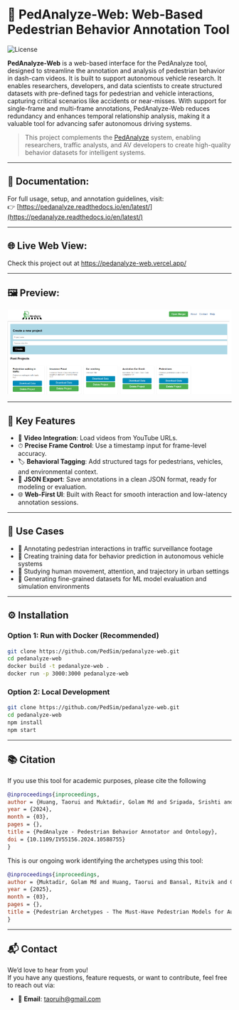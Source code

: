 # 🧠 PedAnalyze‑Web: Web-Based Pedestrian Behavior Annotation Tool
![License](https://img.shields.io/badge/License-MIT-green.svg)

**PedAnalyze-Web** is a web-based interface for the PedAnalyze tool, designed to streamline the annotation and analysis of pedestrian behavior in dash-cam videos. It is built to support autonomous vehicle research. It enables researchers, developers, and data scientists to create structured datasets with pre-defined tags for pedestrian and vehicle interactions, capturing critical scenarios like accidents or near-misses. With support for single-frame and multi-frame annotations, PedAnalyze-Web reduces redundancy and enhances temporal relationship analysis, making it a valuable tool for advancing safer autonomous driving systems.

> This project complements the [PedAnalyze](https://github.com/AugmentedDesignLab/ped-behavior-annotator) system, enabling researchers, traffic analysts, and AV developers to create high-quality behavior datasets for intelligent systems.

---
## 📖 Documentation:  
For full usage, setup, and annotation guidelines, visit:  
👉 [https://pedanalyze.readthedocs.io/en/latest/](https://pedanalyze.readthedocs.io/en/latest/)

---

## 🌐 Live Web View:
Check this project out at https://pedanalyze-web.vercel.app/

---

## 🖼 Preview:  
![PedAnalyze Interface](image.png)

---

## 📸 Key Features

- 🎥 **Video Integration**: Load videos from YouTube URLs.
- ⏱ **Precise Frame Control**: Use a timestamp input for frame-level accuracy.
- 🏷 **Behavioral Tagging**: Add structured tags for pedestrians, vehicles, and environmental context.
- 💾 **JSON Export**: Save annotations in a clean JSON format, ready for modeling or evaluation.
- 🌐 **Web-First UI**: Built with React for smooth interaction and low-latency annotation sessions.

---

## 🧰 Use Cases

- 🚦 Annotating pedestrian interactions in traffic surveillance footage
- 🤖 Creating training data for behavior prediction in autonomous vehicle systems
- 🧍 Studying human movement, attention, and trajectory in urban settings
- 🧪 Generating fine-grained datasets for ML model evaluation and simulation environments

---

## ⚙️ Installation

### Option 1: Run with Docker (Recommended)

```bash
git clone https://github.com/PedSim/pedanalyze-web.git
cd pedanalyze-web
docker build -t pedanalyze-web .
docker run -p 3000:3000 pedanalyze-web
```

### Option 2: Local Development
```bash
git clone https://github.com/PedSim/pedanalyze-web.git
cd pedanalyze-web
npm install
npm start
```
---

## 📚 Citation
If you use this tool for academic purposes, please cite the following

```bibtex
@inproceedings{inproceedings,
author = {Huang, Taorui and Muktadir, Golam Md and Sripada, Srishti and Saravanan, Rishi and Yuan, Amelia and Whitehead, Jim},
year = {2024},
month = {03},
pages = {},
title = {PedAnalyze - Pedestrian Behavior Annotator and Ontology},
doi = {10.1109/IV55156.2024.10588755}
}
```
This is our ongoing work identifying the archetypes using this tool: 

```bibtex
@inproceedings{inproceedings,
author = {Muktadir, Golam Md and Huang, Taorui and Bansal, Ritvik and Gaidhani, Namita and Jubaer, S M and Lin, Michael and Whitehead, Jim},
year = {2025},
month = {03},
pages = {},
title = {Pedestrian Archetypes - The Must-Have Pedestrian Models for Autonomous Vehicle Safety Testing}
}
```
---

## 📬 Contact

We’d love to hear from you!  
If you have any questions, feature requests, or want to contribute, feel free to reach out via:
- 📧 **Email**: [taoruih@gmail.com](mailto:taoruih@gmail.com)

